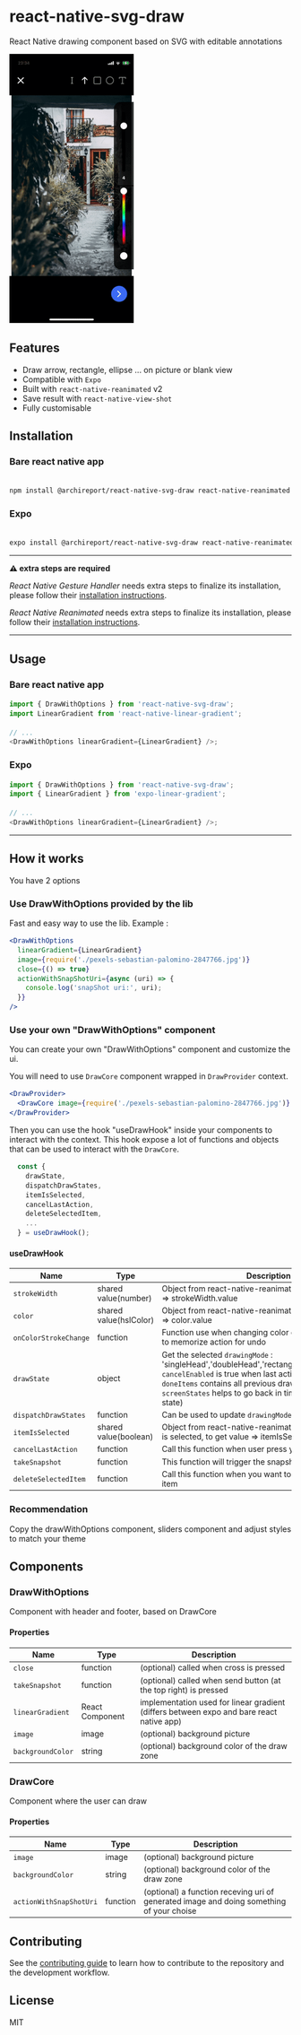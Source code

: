 # react-native-svg-draw

React Native drawing component based on SVG with editable annotations

![Drawing Example](documentation/example.gif)

## Features

- Draw arrow, rectangle, ellipse ... on picture or blank view
- Compatible with `Expo`
- Built with `react-native-reanimated` v2
- Save result with `react-native-view-shot`
- Fully customisable

## Installation

### Bare react native app

```sh

npm install @archireport/react-native-svg-draw react-native-reanimated react-native-gesture-handler react-native-svg react-native-view-shot react-native-linear-gradient

```

### Expo

```sh

expo install @archireport/react-native-svg-draw react-native-reanimated react-native-gesture-handler react-native-svg react-native-view-shot expo-linear-gradient

```

---

**⚠️ extra steps are required**

_React Native Gesture Handler_ needs extra steps to finalize its installation, please follow their [installation instructions](https://docs.swmansion.com/react-native-gesture-handler/docs/#installation).

_React Native Reanimated_ needs extra steps to finalize its installation, please follow their [installation instructions](https://docs.swmansion.com/react-native-reanimated/docs/installation/).

---

## Usage

### Bare react native app

```js
import { DrawWithOptions } from 'react-native-svg-draw';
import LinearGradient from 'react-native-linear-gradient';

// ...
<DrawWithOptions linearGradient={LinearGradient} />;
```

### Expo

```js
import { DrawWithOptions } from 'react-native-svg-draw';
import { LinearGradient } from 'expo-linear-gradient';

// ...
<DrawWithOptions linearGradient={LinearGradient} />;
```

---

## How it works

You have 2 options

### Use DrawWithOptions provided by the lib

Fast and easy way to use the lib.
Example :

```jsx
<DrawWithOptions
  linearGradient={LinearGradient}
  image={require('./pexels-sebastian-palomino-2847766.jpg')}
  close={() => true}
  actionWithSnapShotUri={async (uri) => {
    console.log('snapShot uri:', uri);
  }}
/>
```

### Use your own "DrawWithOptions" component

You can create your own "DrawWithOptions" component and customize the ui.

You will need to use `DrawCore` component wrapped in `DrawProvider` context.

```jsx
<DrawProvider>
  <DrawCore image={require('./pexels-sebastian-palomino-2847766.jpg')} />
</DrawProvider>
```

Then you can use the hook "useDrawHook" inside your components to interact with the context. This hook expose a lot of functions and objects that can be used to interact with the `DrawCore`.

```js
  const {
    drawState,
    dispatchDrawStates,
    itemIsSelected,
    cancelLastAction,
    deleteSelectedItem,
    ...
  } = useDrawHook();
```

#### useDrawHook

| Name                  | Type                   | Description                                                                                                                                                                                                                                                                |
| --------------------- | ---------------------- | -------------------------------------------------------------------------------------------------------------------------------------------------------------------------------------------------------------------------------------------------------------------------- |
| `strokeWidth`         | shared value(number)   | Object from react-native-reanimated, get and set value => strokeWidth.value                                                                                                                                                                                                |
| `color`               | shared value(hslColor) | Object from react-native-reanimated, get and set value => color.value                                                                                                                                                                                                      |
| `onColorStrokeChange` | function               | Function use when changing color or strokeWidth is done to memorize action for undo                                                                                                                                                                                        |
| `drawState`           | object                 | Get the selected `drawingMode` : 'singleHead','doubleHead','rectangle','ellipse','text','pen', `cancelEnabled` is true when last action can be canceled, `doneItems` contains all previous draw items and `screenStates` helps to go back in time (cancel pops last state) |
| `dispatchDrawStates`  | function               | Can be used to update `drawingMode`                                                                                                                                                                                                                                        |
| `itemIsSelected`      | shared value(boolean)  | Object from react-native-reanimated Indicate if an item is selected, to get value => itemIsSelected.value                                                                                                                                                                  |
| `cancelLastAction`    | function               | Call this function when user press your undo button                                                                                                                                                                                                                        |
| `takeSnapshot`        | function               | This function will trigger the snapshot                                                                                                                                                                                                                                    |
| `deleteSelectedItem`  | function               | Call this function when you want to delete the selected item                                                                                                                                                                                                               |

### Recommendation

Copy the drawWithOptions component, sliders component and adjust styles to match your theme

## Components

### DrawWithOptions

Component with header and footer, based on DrawCore

#### Properties

| Name              | Type            | Description                                                                              |
| ----------------- | --------------- | ---------------------------------------------------------------------------------------- |
| `close`           | function        | (optional) called when cross is pressed                                                  |
| `takeSnapshot`    | function        | (optional) called when send button (at the top right) is pressed                         |
| `linearGradient`  | React Component | implementation used for linear gradient (differs between expo and bare react native app) |
| `image`           | image           | (optional) background picture                                                            |
| `backgroundColor` | string          | (optional) background color of the draw zone                                             |

### DrawCore

Component where the user can draw

#### Properties

| Name                    | Type     | Description                                                                              |
| ----------------------- | -------- | ---------------------------------------------------------------------------------------- |
| `image`                 | image    | (optional) background picture                                                            |
| `backgroundColor`       | string   | (optional) background color of the draw zone                                             |
| `actionWithSnapShotUri` | function | (optional) a function receving uri of generated image and doing something of your choise |

## Contributing

See the [contributing guide](CONTRIBUTING.md) to learn how to contribute to the repository and the development workflow.

## License

MIT

